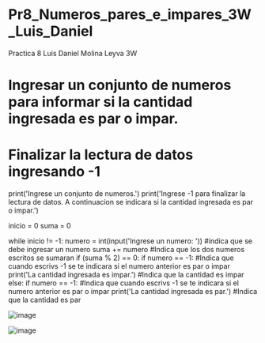 # Pr8_Numeros_pares_e_impares_3W_Luis_Daniel
Practica 8 Luis Daniel Molina Leyva 3W

# Ingresar un conjunto de numeros para informar si la cantidad ingresada es par o impar.
# Finalizar la lectura de datos ingresando -1

print('Ingrese un conjunto de numeros.')
print('Ingrese -1 para finalizar la lectura de datos. A continuacion se indicara si la cantidad ingresada es par o impar.')

inicio = 0
suma = 0

while inicio != -1:
    numero = int(input('Ingrese un numero: ')) #indica que se debe ingresar un numero
    suma += numero #Indica que los dos numeros escritos se sumaran
    if (suma % 2) == 0:
        if numero == -1: #Indica que cuando escrivs -1 se te indicara si el numero anterior es par o impar
            print('La cantidad ingresada es impar.') #Indica que la cantidad es impar
    else:
        if numero == -1: #Indica que cuando escrivs -1 se te indicara si el numero anterior es par o impar
            print('La cantidad ingresada es par.') #Indica que la cantidad es par

![image](https://github.com/user-attachments/assets/15b16836-fcce-4816-83aa-ed727444a830)

![image](https://github.com/user-attachments/assets/78bd51c5-9238-4cf0-bff9-b7c0ac89f30d)

